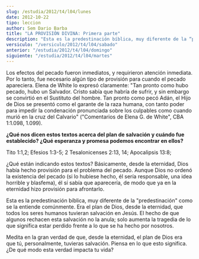 ```yaml
---
slug: /estudia/2012/t4/l04/lunes
date: 2012-10-22
tipo: leccion
author: Sem Dario Barba
title: "LA PROVISIÓN DIVINA: Primera parte"
description: "Esta es la predestinación bíblica, muy diferente de la “predestinación” como se la entiende comúnmente. Era el plan de Dios, desde la eternidad, que todos los seres humanos tuvieran salvación en Jesús. El hecho de que algunos rechacen esta salvación no la anula; solo aumenta la tragedia de lo que significa estar perdido frente a lo que se ha hecho por nosotros."
versiculo: "/versiculo/2012/t4/l04/sabado"
anterior: "/estudia/2012/t4/l04/domingo"
siguiente: "/estudia/2012/t4/l04/martes"
---
```


Los efectos del pecado fueron inmediatos, y requirieron atención inmediata. Por lo tanto, fue necesario algún tipo de provisión para cuando el pecado apareciera. Elena de White lo expresó claramente: "Tan pronto como hubo pecado, hubo un Salvador. Cristo sabía que habría de sufrir, y sin embargo se convirtió en el Sustituto del hombre. Tan pronto como pecó Adán, el Hijo de Dios se presentó como el garante de la raza humana, con tanto poder para impedir la condenación pronunciada sobre los culpables como cuando murió en la cruz del Calvario" ("Comentarios de Elena G. de White", CBA 1:1.098, 1.099).

**¿Qué nos dicen estos textos acerca del plan de salvación y cuándo fue establecido? ¿Qué esperanza y promesa podemos encontrar en ellos?**

Tito 1:1,2; Efesios 1:3-5; 2 Tesalonicenses 2:13, 14; Apocalipsis 13:8;

¿Qué están indicando estos textos? Básicamente, desde la eternidad, Dios había hecho provisión para el problema del pecado. Aunque Dios no ordenó la existencia del pecado (si lo hubiese hecho, él sería responsable, una idea horrible y blasfema), él sí sabía que aparecería, de modo que ya en la eternidad hizo provisión para afrontarlo.

Esta es la predestinación bíblica, muy diferente de la "predestinación" como se la entiende comúnmente. Era el plan de Dios, desde la eternidad, que todos los seres humanos tuvieran salvación en Jesús. El hecho de que algunos rechacen esta salvación no la anula; solo aumenta la tragedia de lo que significa estar perdido frente a lo que se ha hecho por nosotros.

Medita en la gran verdad de que, desde la eternidad, el plan de Dios era que tú, personalmente, tuvieras salvación. Piensa en lo que esto significa. ¿De qué modo esta verdad impacta tu vida?
